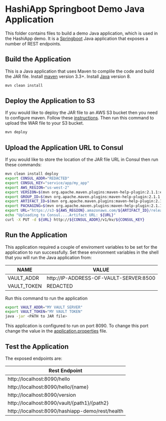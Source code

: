 # HashiApp Springboot Demo Java Application

This folder contains files to build a demo Java application, which is used
in the HashiApp demo.  It is a [Springboot](http://projects.spring.io/spring-boot/) Java application that exposes a number of REST endpoints. 

## Build the Application
This is a Java application that uses Maven to complile the code and build the JAR file.  Install [maven](https://maven.apache.org/install.html) version 3.3+. Install [Java](https://java.com/en/download/) version 8.

```bash
mvn clean install
```

## Deploy the Application to S3
If you would like to deploy the JAR file to an AWS S3 bucket then you need to configure maven.  Follow these [instructions](http://www.yegor256.com/2015/09/07/maven-repository-amazon-s3.html).  Then run this command to upload the WAR file to your S3 bucket.

```bash
mvn deploy
```

## Upload the Application URL to Consul
If you would like to store the location of the JAR file URL in Consul then run these commands:

```bash
mvn clean install deploy
export CONSUL_ADDR="REDACTED"
export CONSUL_KEY="service/app/my_app"
export AWS_REGION="us-west-2"
export VERSION=$(mvn org.apache.maven.plugins:maven-help-plugin:2.1.1:evaluate -Dexpression=project.version | grep -v '\[')
export GROUP_ID=$(mvn org.apache.maven.plugins:maven-help-plugin:2.1.1:evaluate -Dexpression=project.groupId | grep -v '\[' | sed s@[.]@/@g)
export ARTIFACT_ID=$(mvn org.apache.maven.plugins:maven-help-plugin:2.1.1:evaluate -Dexpression=project.artifactId | grep -v '\[')
export PACKAGING=$(mvn org.apache.maven.plugins:maven-help-plugin:2.1.1:evaluate -Dexpression=project.packaging | grep -v '\[')
export URL="https://s3-${AWS_REGION}.amazonaws.com/${ARTIFACT_ID}/release/${GROUP_ID}/${ARTIFACT_ID}/${VERSION}/${ARTIFACT_ID}-${VERSION}.${PACKAGING}"
echo "Uploading to Consul....Artifact URL: ${URL}"
curl -X PUT -d ${URL} http://${CONSUL_ADDR}/v1/kv/${CONSUL_KEY}
```

## Run the Application
This application required a couple of enviroment variables to be set for the application to run successfully.  Set these environment variables in the shell that you will run the Java application from:

| NAME        | VALUE                                  |
| ----------- | -------------------------------------- |
| VAULT_ADDR  | http://IP-ADDRESS-OF-VAULT-SERVER:8500 |
| VAULT_TOKEN | REDACTED                               |

Run this command to run the application

```bash
export VAULT_ADDR="MY VAULT SERVER"
export VAULT_TOKEN="MY VAULT TOKEN"
java -jar <PATH to JAR file>
```

This application is configured to run on port 8090.  To change this port change the value in the [application.properties](./src/main/resources/application.properties) file.

## Test the Application
The exposed endpoints are:

| Rest Endpoint                                   | 
| ----------------------------------------------- |
| http://localhost:8090/hello                     |
| http://localhost:8090/hello/{name}              |
| http://localhost:8090/version                   |
| http://localhost:8090/vault/{path1}/{path2}     |
| http://localhost:8090/hashiapp-demo/rest/health |


